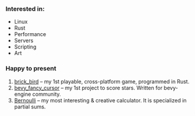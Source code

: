 ### Interested in:
* Linux
* Rust
* Performance
* Servers
* Scripting
* Art
### Happy to present
1. [brick_bird](https://github.com/Siiir/brick_bird) – my 1st playable, cross-platform game, programmed in Rust.
2. [bevy_fancy_cursor](https://github.com/Siiir/bevy_fancy_cursor) – my 1st project to score stars. Written for bevy-engine community.
3. [Bernoulli](https://github.com/Siiir/Bernoulli) – my most interesting & creative calculator. It is specialized in partial sums.

